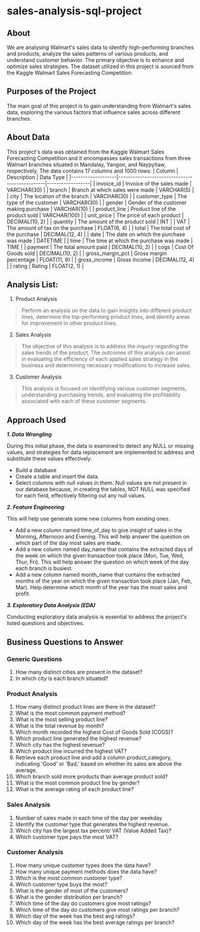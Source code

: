 # sales-analysis-sql-project

## About
We are analysing Walmart's sales data to identify high-performing branches and products, analyze the sales patterns of various products, and understand customer behavior. The primary objective is to enhance and optimize sales strategies. The dataset utilized in this project is sourced from the Kaggle Walmart Sales Forecasting Competition.

## Purposes of the Project
The main goal of this project is to gain understanding from Walmart's sales data, exploring the various factors that influence sales across different branches.

## About Data
This project's data was obtained from the Kaggle Walmart Sales Forecasting Competition and it encompasses sales transactions from three Walmart branches situated in Mandalay, Yangon, and Naypyitaw, respectively.
The data contains 17 columns and 1000 rows:
| Column            | Description                                   | Data Type        |
|-------------------|-----------------------------------------------|------------------|
| invoice_id        | Invoice of the sales made                     | VARCHAR(30)      |
| branch            | Branch at which sales were made               | VARCHAR(5)       |
| city              | The location of the branch                    | VARCHAR(30)      |
| customer_type     | The type of the customer                       | VARCHAR(30)      |
| gender            | Gender of the customer making purchase        | VARCHAR(10)      |
| product_line      | Product line of the product sold               | VARCHAR(100)     |
| unit_price        | The price of each product                     | DECIMAL(10, 2)   |
| quantity          | The amount of the product sold                 | INT              |
| VAT               | The amount of tax on the purchase             | FLOAT(6, 4)      |
| total             | The total cost of the purchase                | DECIMAL(12, 4)   |
| date              | The date on which the purchase was made       | DATETIME         |
| time              | The time at which the purchase was made       | TIME             |
| payment           | The total amount paid                         | DECIMAL(10, 2)   |
| cogs              | Cost Of Goods sold                            | DECIMAL(10, 2)   |
| gross_margin_pct  | Gross margin percentage                       | FLOAT(11, 9)     |
| gross_income      | Gross Income                                  | DECIMAL(12, 4)   |
| rating            | Rating                                        | FLOAT(2, 1)      |


## Analysis List:

1.	Product Analysis

> Perform an analysis on the data to gain insights into different product lines, determine the top-performing product lines, and identify areas for improvement in other product lines.

2.	Sales Analysis
   
> The objective of this analysis is to address the inquiry regarding the sales trends of the product. The outcomes of this analysis can assist in evaluating the efficiency of each applied sales strategy in the business and determining necessary modifications to increase sales.

3.	Customer Analysis

> This analysis is focused on identifying various customer segments, understanding purchasing trends, and evaluating the profitability associated with each of these customer segments.

## Approach Used
***1.	Data Wrangling***

During this initial phase, the data is examined to detect any NULL or missing values, and strategies for data replacement are implemented to address and substitute these values effectively.
- Build a database
- Create a table and insert the data.
- Select columns with null values in them. Null values are not present in our database because, in creating the tables, NOT NULL was specified for each field, effectively filtering out any null values.

***2.	Feature Engineering***

This will help use generate some new columns from existing ones.
- Add a new column named time_of_day to give insight of sales in the Morning, Afternoon and Evening. This will help answer the question on which part of the day most sales are made.
- Add a new column named day_name that contains the extracted days of the week on which the given transaction took place (Mon, Tue, Wed, Thur, Fri). This will help answer the question on which week of the day each branch is busiest.
- Add a new column named month_name that contains the extracted months of the year on which the given transaction took place (Jan, Feb, Mar). Help determine which month of the year has the most sales and profit.

***3.  Exploratory Data Analysis (EDA)***

Conducting exploratory data analysis is essential to address the project's listed questions and objectives.

## Business Questions to Answer

### Generic Questions
1.	How many distinct cities are present in the dataset?
2.	In which city is each branch situated?

### Product Analysis
1.	How many distinct product lines are there in the dataset?
2.	What is the most common payment method?
3.	What is the most selling product line?
4.	What is the total revenue by month?
5.	Which month recorded the highest Cost of Goods Sold (COGS)?
6.	Which product line generated the highest revenue?
7.	Which city has the highest revenue?
8.	Which product line incurred the highest VAT?
9.	Retrieve each product line and add a column product_category, indicating 'Good' or 'Bad,' based on whether its sales are above the average.
10.	Which branch sold more products than average product sold?
11.	What is the most common product line by gender?
12.	What is the average rating of each product line?

### Sales Analysis
1.	Number of sales made in each time of the day per weekday
2.	Identify the customer type that generates the highest revenue.
3.	Which city has the largest tax percent/ VAT (Value Added Tax)?
4.	Which customer type pays the most VAT?

### Customer Analysis
1.	How many unique customer types does the data have?
2.	How many unique payment methods does the data have?
3.	Which is the most common customer type?
4.	Which customer type buys the most?
5.	What is the gender of most of the customers?
6.	What is the gender distribution per branch?
7.	Which time of the day do customers give most ratings?
8.	Which time of the day do customers give most ratings per branch?
9.	Which day of the week has the best avg ratings?
10.	Which day of the week has the best average ratings per branch?

